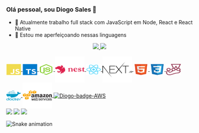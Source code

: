 ### Olá pessoal, sou Diogo Sales 👋

- 🔭 Atualmente trabalho full stack com JavaScript em Node, React e React Native
- 🌱 Estou me aperfeiçoando nessas linguagens
</b>
<div align="center">
  <a href="https://github.com/diogosalesdev">
  <img height="180em" src="https://github-readme-stats.vercel.app/api?username=diogosalesdev&show_icons=true&theme=dracula&include_all_commits=true&count_private=true"/>
  <img height="180em" src="https://github-readme-stats.vercel.app/api/top-langs/?username=diogosalesdev&layout=compact&langs_count=7&theme=dracula"/>
</div>
  <div style="display: inline_block"><br>
  <img align="center" alt="Diogo-Js" height="30" width="40" src="https://raw.githubusercontent.com/devicons/devicon/master/icons/javascript/javascript-plain.svg">
  <img align="center" alt="Diogo-Ts" height="30" width="40" src="https://raw.githubusercontent.com/devicons/devicon/master/icons/typescript/typescript-plain.svg">
  <img align="center" alt="Diogo-Node" height="30" width="40" src="https://raw.githubusercontent.com/devicons/devicon/master/icons/nodejs/nodejs-original.svg">
    <img align="center" alt="Diogo-Nest" height="70" width="80" src="https://raw.githubusercontent.com/devicons/devicon/master/icons/nestjs/nestjs-plain-wordmark.svg">
  <img align="center" alt="Diogo-React" height="30" width="40" src="https://raw.githubusercontent.com/devicons/devicon/master/icons/react/react-original.svg">
  <img align="center" alt="Diogo-Next" height="70" width="80" background="white" src="https://raw.githubusercontent.com/devicons/devicon/master/icons/nextjs/nextjs-original-wordmark.svg"> 
  <img align="center" alt="Diogo-HTML" height="30" width="40" src="https://raw.githubusercontent.com/devicons/devicon/master/icons/html5/html5-original.svg">
  <img align="center" alt="Diogo-CSS" height="30" width="40" src="https://raw.githubusercontent.com/devicons/devicon/master/icons/css3/css3-original.svg">
  <img align="center" alt="Diogo-Jest" height="30" width="40" src="https://github.com/devicons/devicon/blob/master/icons/jest/jest-plain.svg">
  <img align="center" alt="Diogo-Docker" height="30" width="40" src="https://raw.githubusercontent.com/devicons/devicon/master/icons/docker/docker-plain-wordmark.svg">
  <img align="center" alt="Diogo-AWS" height="70" width="80" src="https://raw.githubusercontent.com/devicons/devicon/master/icons/amazonwebservices/amazonwebservices-original-wordmark.svg">
    <img align="center" alt="Diogo-badge-AWS" height="80" width="80" src="https://images.credly.com/size/340x340/images/00634f82-b07f-4bbd-a6bb-53de397fc3a6/image.png">
</div>
  
<div> 
  <a href="https://discord.gg/DrJekyll#2965" target="_blank"><img src="https://img.shields.io/badge/Discord-7289DA?style=for-the-badge&logo=discord&logoColor=white" target="_blank"></a> 
  <a href = "mailto:diogosalesdev@gmail.com"><img src="https://img.shields.io/badge/-Gmail-%23333?style=for-the-badge&logo=gmail&logoColor=white" target="_blank"></a>
  <a href="https://www.linkedin.com/in/diogo-sales-289274a0" target="_blank"><img src="https://img.shields.io/badge/-LinkedIn-%230077B5?style=for-the-badge&logo=linkedin&logoColor=white" target="_blank"></a> 
 
  ![Snake animation](https://github.com/diogosalesdev/diogosalesdev/blob/output/github-contribution-grid-snake.svg)
 
</div>
